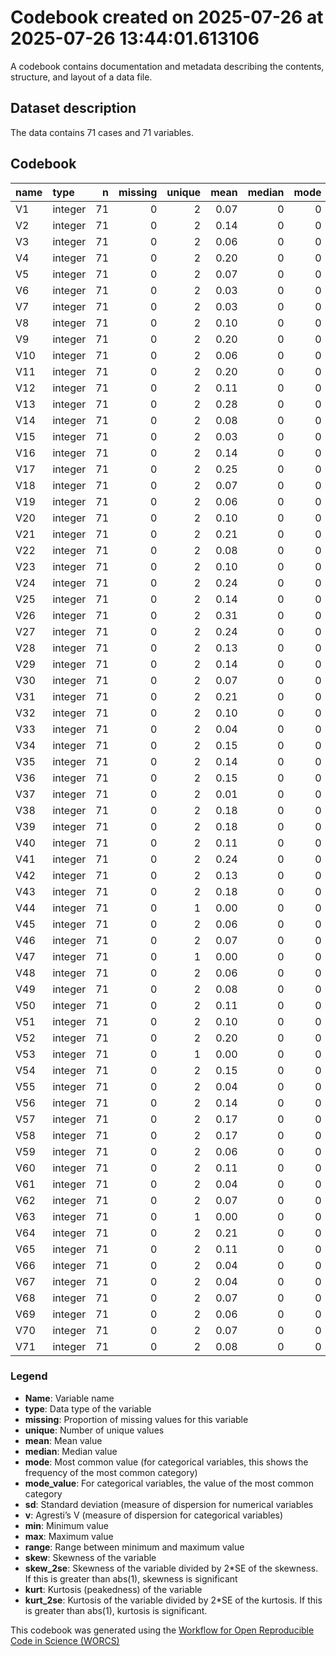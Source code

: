 Codebook created on 2025-07-26 at 2025-07-26 13:44:01.613106
================

A codebook contains documentation and metadata describing the contents,
structure, and layout of a data file.

## Dataset description

The data contains 71 cases and 71 variables.

## Codebook

| name | type | n | missing | unique | mean | median | mode | sd | min | max | range | skew | skew_2se | kurt | kurt_2se |
|:---|:---|---:|---:|---:|---:|---:|---:|---:|---:|---:|---:|---:|---:|---:|---:|
| V1 | integer | 71 | 0 | 2 | 0.07 | 0 | 0 | 0.26 | 0 | 1 | 1 | 3.29 | 5.77 | 8.93 | 7.94 |
| V2 | integer | 71 | 0 | 2 | 0.14 | 0 | 0 | 0.35 | 0 | 1 | 1 | 2.02 | 3.55 | 2.12 | 1.88 |
| V3 | integer | 71 | 0 | 2 | 0.06 | 0 | 0 | 0.23 | 0 | 1 | 1 | 3.77 | 6.61 | 12.37 | 10.99 |
| V4 | integer | 71 | 0 | 2 | 0.20 | 0 | 0 | 0.40 | 0 | 1 | 1 | 1.49 | 2.62 | 0.22 | 0.20 |
| V5 | integer | 71 | 0 | 2 | 0.07 | 0 | 0 | 0.26 | 0 | 1 | 1 | 3.29 | 5.77 | 8.93 | 7.94 |
| V6 | integer | 71 | 0 | 2 | 0.03 | 0 | 0 | 0.17 | 0 | 1 | 1 | 5.58 | 9.80 | 29.59 | 26.30 |
| V7 | integer | 71 | 0 | 2 | 0.03 | 0 | 0 | 0.17 | 0 | 1 | 1 | 5.58 | 9.80 | 29.59 | 26.30 |
| V8 | integer | 71 | 0 | 2 | 0.10 | 0 | 0 | 0.30 | 0 | 1 | 1 | 2.64 | 4.63 | 5.02 | 4.46 |
| V9 | integer | 71 | 0 | 2 | 0.20 | 0 | 0 | 0.40 | 0 | 1 | 1 | 1.49 | 2.62 | 0.22 | 0.20 |
| V10 | integer | 71 | 0 | 2 | 0.06 | 0 | 0 | 0.23 | 0 | 1 | 1 | 3.77 | 6.61 | 12.37 | 10.99 |
| V11 | integer | 71 | 0 | 2 | 0.20 | 0 | 0 | 0.40 | 0 | 1 | 1 | 1.49 | 2.62 | 0.22 | 0.20 |
| V12 | integer | 71 | 0 | 2 | 0.11 | 0 | 0 | 0.32 | 0 | 1 | 1 | 2.40 | 4.21 | 3.81 | 3.38 |
| V13 | integer | 71 | 0 | 2 | 0.28 | 0 | 0 | 0.45 | 0 | 1 | 1 | 0.95 | 1.67 | -1.11 | -0.99 |
| V14 | integer | 71 | 0 | 2 | 0.08 | 0 | 0 | 0.28 | 0 | 1 | 1 | 2.92 | 5.13 | 6.65 | 5.91 |
| V15 | integer | 71 | 0 | 2 | 0.03 | 0 | 0 | 0.17 | 0 | 1 | 1 | 5.58 | 9.80 | 29.59 | 26.30 |
| V16 | integer | 71 | 0 | 2 | 0.14 | 0 | 0 | 0.35 | 0 | 1 | 1 | 2.02 | 3.55 | 2.12 | 1.88 |
| V17 | integer | 71 | 0 | 2 | 0.25 | 0 | 0 | 0.44 | 0 | 1 | 1 | 1.11 | 1.95 | -0.78 | -0.69 |
| V18 | integer | 71 | 0 | 2 | 0.07 | 0 | 0 | 0.26 | 0 | 1 | 1 | 3.29 | 5.77 | 8.93 | 7.94 |
| V19 | integer | 71 | 0 | 2 | 0.06 | 0 | 0 | 0.23 | 0 | 1 | 1 | 3.77 | 6.61 | 12.37 | 10.99 |
| V20 | integer | 71 | 0 | 2 | 0.10 | 0 | 0 | 0.30 | 0 | 1 | 1 | 2.64 | 4.63 | 5.02 | 4.46 |
| V21 | integer | 71 | 0 | 2 | 0.21 | 0 | 0 | 0.41 | 0 | 1 | 1 | 1.38 | 2.43 | -0.08 | -0.07 |
| V22 | integer | 71 | 0 | 2 | 0.08 | 0 | 0 | 0.28 | 0 | 1 | 1 | 2.92 | 5.13 | 6.65 | 5.91 |
| V23 | integer | 71 | 0 | 2 | 0.10 | 0 | 0 | 0.30 | 0 | 1 | 1 | 2.64 | 4.63 | 5.02 | 4.46 |
| V24 | integer | 71 | 0 | 2 | 0.24 | 0 | 0 | 0.43 | 0 | 1 | 1 | 1.20 | 2.10 | -0.58 | -0.51 |
| V25 | integer | 71 | 0 | 2 | 0.14 | 0 | 0 | 0.35 | 0 | 1 | 1 | 2.02 | 3.55 | 2.12 | 1.88 |
| V26 | integer | 71 | 0 | 2 | 0.31 | 0 | 0 | 0.47 | 0 | 1 | 1 | 0.81 | 1.41 | -1.37 | -1.22 |
| V27 | integer | 71 | 0 | 2 | 0.24 | 0 | 0 | 0.43 | 0 | 1 | 1 | 1.20 | 2.10 | -0.58 | -0.51 |
| V28 | integer | 71 | 0 | 2 | 0.13 | 0 | 0 | 0.34 | 0 | 1 | 1 | 2.20 | 3.86 | 2.87 | 2.55 |
| V29 | integer | 71 | 0 | 2 | 0.14 | 0 | 0 | 0.35 | 0 | 1 | 1 | 2.02 | 3.55 | 2.12 | 1.88 |
| V30 | integer | 71 | 0 | 2 | 0.07 | 0 | 0 | 0.26 | 0 | 1 | 1 | 3.29 | 5.77 | 8.93 | 7.94 |
| V31 | integer | 71 | 0 | 2 | 0.21 | 0 | 0 | 0.41 | 0 | 1 | 1 | 1.38 | 2.43 | -0.08 | -0.07 |
| V32 | integer | 71 | 0 | 2 | 0.10 | 0 | 0 | 0.30 | 0 | 1 | 1 | 2.64 | 4.63 | 5.02 | 4.46 |
| V33 | integer | 71 | 0 | 2 | 0.04 | 0 | 0 | 0.20 | 0 | 1 | 1 | 4.46 | 7.82 | 18.10 | 16.09 |
| V34 | integer | 71 | 0 | 2 | 0.15 | 0 | 0 | 0.36 | 0 | 1 | 1 | 1.87 | 3.28 | 1.51 | 1.34 |
| V35 | integer | 71 | 0 | 2 | 0.14 | 0 | 0 | 0.35 | 0 | 1 | 1 | 2.02 | 3.55 | 2.12 | 1.88 |
| V36 | integer | 71 | 0 | 2 | 0.15 | 0 | 0 | 0.36 | 0 | 1 | 1 | 1.87 | 3.28 | 1.51 | 1.34 |
| V37 | integer | 71 | 0 | 2 | 0.01 | 0 | 0 | 0.12 | 0 | 1 | 1 | 8.07 | 14.17 | 64.08 | 56.96 |
| V38 | integer | 71 | 0 | 2 | 0.18 | 0 | 0 | 0.39 | 0 | 1 | 1 | 1.60 | 2.82 | 0.58 | 0.52 |
| V39 | integer | 71 | 0 | 2 | 0.18 | 0 | 0 | 0.39 | 0 | 1 | 1 | 1.60 | 2.82 | 0.58 | 0.52 |
| V40 | integer | 71 | 0 | 2 | 0.11 | 0 | 0 | 0.32 | 0 | 1 | 1 | 2.40 | 4.21 | 3.81 | 3.38 |
| V41 | integer | 71 | 0 | 2 | 0.24 | 0 | 0 | 0.43 | 0 | 1 | 1 | 1.20 | 2.10 | -0.58 | -0.51 |
| V42 | integer | 71 | 0 | 2 | 0.13 | 0 | 0 | 0.34 | 0 | 1 | 1 | 2.20 | 3.86 | 2.87 | 2.55 |
| V43 | integer | 71 | 0 | 2 | 0.18 | 0 | 0 | 0.39 | 0 | 1 | 1 | 1.60 | 2.82 | 0.58 | 0.52 |
| V44 | integer | 71 | 0 | 1 | 0.00 | 0 | 0 | 0.00 | 0 | 0 | 0 |  |  |  |  |
| V45 | integer | 71 | 0 | 2 | 0.06 | 0 | 0 | 0.23 | 0 | 1 | 1 | 3.77 | 6.61 | 12.37 | 10.99 |
| V46 | integer | 71 | 0 | 2 | 0.07 | 0 | 0 | 0.26 | 0 | 1 | 1 | 3.29 | 5.77 | 8.93 | 7.94 |
| V47 | integer | 71 | 0 | 1 | 0.00 | 0 | 0 | 0.00 | 0 | 0 | 0 |  |  |  |  |
| V48 | integer | 71 | 0 | 2 | 0.06 | 0 | 0 | 0.23 | 0 | 1 | 1 | 3.77 | 6.61 | 12.37 | 10.99 |
| V49 | integer | 71 | 0 | 2 | 0.08 | 0 | 0 | 0.28 | 0 | 1 | 1 | 2.92 | 5.13 | 6.65 | 5.91 |
| V50 | integer | 71 | 0 | 2 | 0.11 | 0 | 0 | 0.32 | 0 | 1 | 1 | 2.40 | 4.21 | 3.81 | 3.38 |
| V51 | integer | 71 | 0 | 2 | 0.10 | 0 | 0 | 0.30 | 0 | 1 | 1 | 2.64 | 4.63 | 5.02 | 4.46 |
| V52 | integer | 71 | 0 | 2 | 0.20 | 0 | 0 | 0.40 | 0 | 1 | 1 | 1.49 | 2.62 | 0.22 | 0.20 |
| V53 | integer | 71 | 0 | 1 | 0.00 | 0 | 0 | 0.00 | 0 | 0 | 0 |  |  |  |  |
| V54 | integer | 71 | 0 | 2 | 0.15 | 0 | 0 | 0.36 | 0 | 1 | 1 | 1.87 | 3.28 | 1.51 | 1.34 |
| V55 | integer | 71 | 0 | 2 | 0.04 | 0 | 0 | 0.20 | 0 | 1 | 1 | 4.46 | 7.82 | 18.10 | 16.09 |
| V56 | integer | 71 | 0 | 2 | 0.14 | 0 | 0 | 0.35 | 0 | 1 | 1 | 2.02 | 3.55 | 2.12 | 1.88 |
| V57 | integer | 71 | 0 | 2 | 0.17 | 0 | 0 | 0.38 | 0 | 1 | 1 | 1.73 | 3.04 | 1.00 | 0.89 |
| V58 | integer | 71 | 0 | 2 | 0.17 | 0 | 0 | 0.38 | 0 | 1 | 1 | 1.73 | 3.04 | 1.00 | 0.89 |
| V59 | integer | 71 | 0 | 2 | 0.06 | 0 | 0 | 0.23 | 0 | 1 | 1 | 3.77 | 6.61 | 12.37 | 10.99 |
| V60 | integer | 71 | 0 | 2 | 0.11 | 0 | 0 | 0.32 | 0 | 1 | 1 | 2.40 | 4.21 | 3.81 | 3.38 |
| V61 | integer | 71 | 0 | 2 | 0.04 | 0 | 0 | 0.20 | 0 | 1 | 1 | 4.46 | 7.82 | 18.10 | 16.09 |
| V62 | integer | 71 | 0 | 2 | 0.07 | 0 | 0 | 0.26 | 0 | 1 | 1 | 3.29 | 5.77 | 8.93 | 7.94 |
| V63 | integer | 71 | 0 | 1 | 0.00 | 0 | 0 | 0.00 | 0 | 0 | 0 |  |  |  |  |
| V64 | integer | 71 | 0 | 2 | 0.21 | 0 | 0 | 0.41 | 0 | 1 | 1 | 1.38 | 2.43 | -0.08 | -0.07 |
| V65 | integer | 71 | 0 | 2 | 0.11 | 0 | 0 | 0.32 | 0 | 1 | 1 | 2.40 | 4.21 | 3.81 | 3.38 |
| V66 | integer | 71 | 0 | 2 | 0.04 | 0 | 0 | 0.20 | 0 | 1 | 1 | 4.46 | 7.82 | 18.10 | 16.09 |
| V67 | integer | 71 | 0 | 2 | 0.04 | 0 | 0 | 0.20 | 0 | 1 | 1 | 4.46 | 7.82 | 18.10 | 16.09 |
| V68 | integer | 71 | 0 | 2 | 0.07 | 0 | 0 | 0.26 | 0 | 1 | 1 | 3.29 | 5.77 | 8.93 | 7.94 |
| V69 | integer | 71 | 0 | 2 | 0.06 | 0 | 0 | 0.23 | 0 | 1 | 1 | 3.77 | 6.61 | 12.37 | 10.99 |
| V70 | integer | 71 | 0 | 2 | 0.07 | 0 | 0 | 0.26 | 0 | 1 | 1 | 3.29 | 5.77 | 8.93 | 7.94 |
| V71 | integer | 71 | 0 | 2 | 0.08 | 0 | 0 | 0.28 | 0 | 1 | 1 | 2.92 | 5.13 | 6.65 | 5.91 |

### Legend

- **Name**: Variable name
- **type**: Data type of the variable
- **missing**: Proportion of missing values for this variable
- **unique**: Number of unique values
- **mean**: Mean value
- **median**: Median value
- **mode**: Most common value (for categorical variables, this shows the
  frequency of the most common category)
- **mode_value**: For categorical variables, the value of the most
  common category
- **sd**: Standard deviation (measure of dispersion for numerical
  variables
- **v**: Agresti’s V (measure of dispersion for categorical variables)
- **min**: Minimum value
- **max**: Maximum value
- **range**: Range between minimum and maximum value
- **skew**: Skewness of the variable
- **skew_2se**: Skewness of the variable divided by 2\*SE of the
  skewness. If this is greater than abs(1), skewness is significant
- **kurt**: Kurtosis (peakedness) of the variable
- **kurt_2se**: Kurtosis of the variable divided by 2\*SE of the
  kurtosis. If this is greater than abs(1), kurtosis is significant.

This codebook was generated using the [Workflow for Open Reproducible
Code in Science (WORCS)](https://osf.io/zcvbs/)
